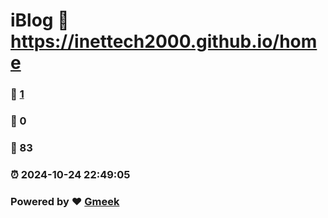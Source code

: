 # iBlog :link: https://inettech2000.github.io/home 
### :page_facing_up: [1](https://inettech2000.github.io/home/tag.html) 
### :speech_balloon: 0 
### :hibiscus: 83 
### :alarm_clock: 2024-10-24 22:49:05 
### Powered by :heart: [Gmeek](https://github.com/Meekdai/Gmeek)
